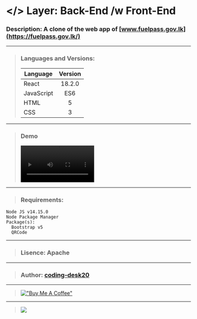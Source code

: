# </> Layer: Back-End /w Front-End
### Description: A clone of the web app of [www.fuelpass.gov.lk](https://fuelpass.gov.lk/)
---
> ### Languages and Versions:
> | Language  | Version |
> | --------- |:-------:|
> | React     | 18.2.0  |
> | JavaScript| ES6     |
> | HTML      | 5       |
> | CSS       | 3       |
---
> ### Demo
> <video src="https://drive.google.com/uc?export=download&id=1S-PB9eAMlHssfwknCJE52qBNGnRFn_U2" width="200">
---
> ### Requirements: 
    Node JS v14.15.0
    Node Package Manager
    Package(s): 
      Bootstrap v5
      QRCode
---
> ###  Lisence: Apache
---
> ### Author: [coding-desk20](https://github.com/coding-desk20)
---
> [!["Buy Me A Coffee"](https://www.buymeacoffee.com/assets/img/custom_images/orange_img.png)](https://buymeacoffee.com/codingdesk20)
---
> [![](https://visitcount.itsvg.in/api?id=project-5&label=Project%20Visits&icon=3&pretty=true)](https://github.com/coding-desk20/fuel-pass)
